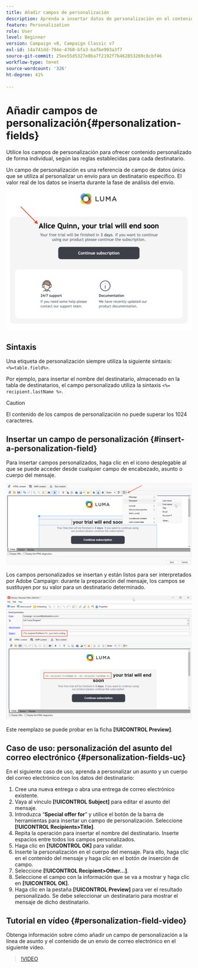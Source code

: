 ```yaml
---
title: Añadir campos de personalización
description: Aprenda a insertar datos de personalización en el contenido del mensaje
feature: Personalization
role: User
level: Beginner
version: Campaign v8, Campaign Classic v7
exl-id: 14a741dd-794e-4760-bfa3-bafbe993a3f7
source-git-commit: 25ee55d5327e0ba7f2192f7b462853269c8cbf46
workflow-type: tm+mt
source-wordcount: '326'
ht-degree: 41%

---
```


# Añadir campos de personalización{#personalization-fields}

Utilice los campos de personalización para ofrecer contenido personalizado de forma individual, según las reglas establecidas para cada destinatario.

Un campo de personalización es una referencia de campo de datos única que se utiliza al personalizar un envío para un destinatario específico. El valor real de los datos se inserta durante la fase de análisis del envío.

![ejemplo de personalización de mensaje](assets/perso-name-sample.png)

## Sintaxis

Una etiqueta de personalización siempre utiliza la siguiente sintaxis: `<%=table.field%>`.

Por ejemplo, para insertar el nombre del destinatario, almacenado en la tabla de destinatarios, el campo personalizado utiliza la sintaxis `<%= recipient.lastName %>`.

>[!CAUTION]
>
>El contenido de los campos de personalización no puede superar los 1024 caracteres.

## Insertar un campo de personalización {#insert-a-personalization-field}

Para insertar campos personalizados, haga clic en el icono desplegable al que se puede acceder desde cualquier campo de encabezado, asunto o cuerpo del mensaje.

![insertar un campo personalizado](assets/perso-field-insert.png)

Los campos personalizados se insertan y están listos para ser interpretados por Adobe Campaign: durante la preparación del mensaje, los campos se sustituyen por su valor para un destinatario determinado.

![campos de personalización en un correo electrónico](assets/perso-fields-in-msg.png)

Este reemplazo se puede probar en la ficha **[!UICONTROL Preview]**.

<!--Learn more about message preview in [this page]().-->

## Caso de uso: personalización del asunto del correo electrónico {#personalization-fields-uc}

En el siguiente caso de uso, aprenda a personalizar un asunto y un cuerpo del correo electrónico con los datos del destinatario:

1. Cree una nueva entrega o abra una entrega de correo electrónico existente.
1. Vaya al vínculo **[!UICONTROL Subject]** para editar el asunto del mensaje.
1. Introduzca “**Special offer for**” y utilice el botón de la barra de herramientas para insertar un campo de personalización. Seleccione **[!UICONTROL Recipients>Title]**.
1. Repita la operación para insertar el nombre del destinatario. Inserte espacios entre todos los campos personalizados.
1. Haga clic en **[!UICONTROL OK]** para validar.
1. Inserte la personalización en el cuerpo del mensaje. Para ello, haga clic en el contenido del mensaje y haga clic en el botón de inserción de campo.
1. Seleccione **[!UICONTROL Recipient>Other...]**.
1. Seleccione el campo con la información que se va a mostrar y haga clic en **[!UICONTROL OK]**.
1. Haga clic en la pestaña **[!UICONTROL Preview]** para ver el resultado personalizado. Se debe seleccionar un destinatario para mostrar el mensaje de dicho destinatario.



## Tutorial en vídeo {#personalization-field-video}

Obtenga información sobre cómo añadir un campo de personalización a la línea de asunto y el contenido de un envío de correo electrónico en el siguiente vídeo.

>[!VIDEO](https://video.tv.adobe.com/v/24925?quality=12)

